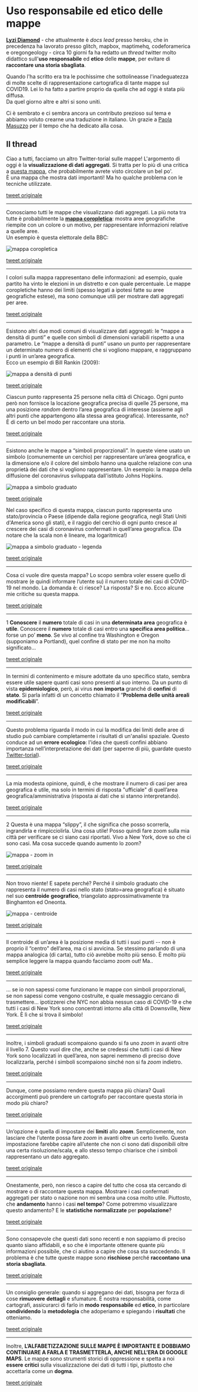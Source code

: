 # Uso responsabile ed etico delle mappe

[**Lyzi Diamond**](https://twitter.com/lyzidiamond) - che attualmente è *docs lead* presso heroku, che in precedenza ha lavorato presso glitch, mapbox, maptimehq, codeforamerica e oregongeology - circa 10 giorni fa ha redatto un *thread* twitter molto didattico sull'**uso** **responsabile** ed **etico** delle **mappe**, per evitare di **raccontare una storia sbagliata**.

Quando l'ha scritto era tra le pochissime che sottolineasse l'inadeguatezza di molte scelte di rappresentazione cartografica di tante mappe sul COVID19. Lei lo ha fatto a partire proprio da quella che ad oggi è stata più diffusa.
<br>Da quel giorno altre e altri si sono uniti.

Ci è sembrato e ci sembra ancora un contributo prezioso sul tema e abbiamo voluto crearne una traduzione in italiano. Un grazie a [Paola Masuzzo](https://twitter.com/pcmasuzzo) per il tempo che ha dedicato alla cosa.

## Il thread

Ciao a tutti, facciamo un altro Twitter-torial sulle mappe!
L'argomento di oggi è la **visualizzazione di dati aggregati**. Si tratta per lo più di una critica a [questa mappa](https://www.arcgis.com/apps/opsdashboard/index.html#/bda7594740fd40299423467b48e9ecf6), che probabilmente avrete visto circolare un bel po'.<br>
È una mappa che mostra dati importanti! Ma ho qualche problema con le tecniche utilizzate.

[tweet originale](https://twitter.com/lyzidiamond/status/1238556851643518981)

---

Conosciamo tutti le mappe che visualizzano dati aggregati. La più nota tra tutte è probabilmente la [**mappa coropletica**](https://www.wikiwand.com/it/Mappa_coropletica): mostra aree geografiche riempite con un colore o un motivo, per rappresentare informazioni relative a quelle aree.<br>
Un esempio è questa elettorale della BBC:


![mappa coropletica](imgs/coropleta.jpg)

[tweet originale](https://twitter.com/lyzidiamond/status/1238556851643518981)

---

I colori sulla mappa rappresentano delle informazioni: ad esempio, quale partito ha vinto le elezioni in un distretto e con quale percentuale. Le mappe coropletiche hanno dei limiti (spesso legati a ipotesi fatte su aree geografiche estese), ma sono comunque utili per mostrare dati aggregati per aree.

[tweet originale](https://twitter.com/lyzidiamond/status/1238559830828253186)

---

Esistono altri due modi comuni di visualizzare dati aggregati: le “mappe a densità di punti”  e quelle con simboli di dimensioni variabili rispetto a una parametro. Le “mappe a densità di punti” usano un punto per rappresentare un determinato numero di elementi che si vogliono mappare, e raggruppano i punti in un’area geografica.
<br>Ecco un esempio di Bill Rankin (2009):


![mappa a densità di punti](imgs/dotDensity.jpg)

[tweet originale](https://twitter.com/lyzidiamond/status/1238560988619816963)

Ciascun punto rappresenta 25 persone nella città di Chicago. Ogni punto però non fornisce la locazione geografica precisa di quelle 25 persone, ma una posizione *random* dentro l’area geografica di interesse (assieme agli altri punti che appartengono alla stessa area geografica). Interessante, no? È di certo un bel modo per raccontare una storia.

[tweet originale](https://twitter.com/lyzidiamond/status/1238561449351557122)

---

Esistono anche le mappe a “simboli proporzionali”. In queste viene usato un simbolo (comunemente un cerchio) per rappresentare un’area geografica, e la dimensione e/o il colore del simbolo hanno una qualche relazione con una proprietà dei dati che si vogliono rappresentare. Un esempio: la mappa della diffusione del coronavirus sviluppata dall'istituto Johns Hopkins.

![mappa a simbolo graduato](imgs/graduatedSymbol.jpg)

[tweet originale](https://twitter.com/lyzidiamond/status/1238562354239078401)

Nel caso specifico di questa mappa, ciascun punto rappresenta uno stato/provincia o Paese (dipende dalla regione geografica, negli Stati Uniti d'America sono gli stati), e il raggio del cerchio di ogni punto cresce al crescere dei casi di coronavirus confermati in quell’area geografica. (Da notare che la scala non è lineare, ma logaritmica!)

![mappa a simbolo graduato - legenda](imgs/graduatedSymbolLegend.jpg)

[tweet originale](https://twitter.com/lyzidiamond/status/1238563186707697664)

---

Cosa ci vuole dire questa mappa? Lo scopo sembra voler essere quello di mostrare (e quindi informare l’utente su) il numero totale dei casi di COVID-19 nel mondo. La domanda è: ci riesce? La risposta? Sì e no. Ecco alcune mie critiche su questa mappa.

[tweet originale](https://twitter.com/lyzidiamond/status/1238563754922643458)

---

1 **Conoscere** il **numero** totale di casi in una **determinata** **area** geografica è **utile**. Conoscere il **numero** totale di casi entro una **specifica area politica**… forse un po’ **meno**. Se vivo al confine tra Washington e Oregon (supponiamo a Portland), quel confine di stato per me non ha molto significato…

[tweet originale](https://twitter.com/lyzidiamond/status/1238564009672085510)

---

In termini di contenimento e misure adottate da uno specifico stato, sembra essere utile sapere quanti casi sono presenti al suo interno. Da un punto di vista **epidemiologico**, però, ai virus **non** **importa** granché di **confini** di **stato**. Si parla infatti di un concetto chiamato il “**Problema  delle  unità areali modificabili**”.

[tweet originale](https://twitter.com/lyzidiamond/status/1238564199128879105)

---

Questo problema riguarda il modo in cui la modifica dei limiti delle aree di studio può cambiare completamente i risultati di un'analisi spaziale. Questo conduce ad un **errore** **ecologico**: l'idea che questi confini abbiano importanza nell’interpretazione dei dati (per saperne di più, guardate questo [Twitter-torial](https://twitter.com/lyzidiamond/status/1069342932249899008)).

[tweet originale](https://twitter.com/lyzidiamond/status/1238564846574145536)

---

La mia modesta opinione, quindi, è che mostrare il numero di casi per area geografica è utile, ma solo in termini di risposta "ufficiale" di quell’area geografica/amministrativa (risposta ai dati che si stanno interpretando).

[tweet originale](https://twitter.com/lyzidiamond/status/1238565387647754241)

---

2 Questa è una mappa “slippy”, il che significa che posso scorrerla, ingrandirla e rimpicciolirla. Una cosa utile! Posso quindi fare zoom sulla mia città per verificare se ci siano casi riportati. Vivo a New York, dove so che ci sono casi. Ma cosa succede quando aumento lo zoom?


![mappa - zoom in](imgs/mappaZoom.jpg)

[tweet originale](https://twitter.com/lyzidiamond/status/1238565819916922880)

---

Non trovo niente! E sapete perché? Perché il simbolo graduato che rappresenta il numero di casi nello stato (stato=area geografica) è situato nel suo **centroide** **geografico**, triangolato approssimativamente tra Binghamton ed Oneonta.

![mappa - centroide](imgs/centroide.jpg)

[tweet originale](https://twitter.com/lyzidiamond/status/1238566350383169541)

---

Il centroide di un’area è la posizione media di tutti i suoi punti -- non è proprio il “centro” dell’area, ma ci si avvicina. Se stessimo parlando di una mappa analogica (di carta), tutto ciò avrebbe molto più senso. È molto più semplice leggere la mappa quando facciamo zoom out! Ma..

[tweet originale](https://twitter.com/lyzidiamond/status/1238566716034232320)

---

… se io non sapessi come funzionano le mappe con simboli proporzionali, se non sapessi come vengono costruite, e quale messaggio cercano di trasmettere… ipotizzerei che NYC non abbia nessun caso di COVID-19 e che tutti i casi di New York sono concentrati intorno alla città di Downsville, New York. È lì che si trova il simbolo!

[tweet originale](https://twitter.com/lyzidiamond/status/1238567073732866048)

---

Inoltre, i simboli graduati scompaiono quando si fa uno *zoom* in avanti oltre il livello 7. Questo vuol dire che, anche se credessi che tutti i casi di New York sono localizzati in quell’area,  non saprei nemmeno di preciso dove localizzarla, perché i simboli scompaiono sinché non si fa *zoom* indietro.

[tweet originale](https://twitter.com/lyzidiamond/status/1238567378461622273)

---

Dunque, come possiamo rendere questa mappa più chiara? Quali accorgimenti può prendere un cartografo per raccontare questa storia in modo più chiaro?

[tweet originale](https://twitter.com/lyzidiamond/status/1238567667935690752)

---

Un’opzione è quella di impostare dei **limiti** allo ***zoom***. Semplicemente, non lasciare che l’utente possa fare *zoom* in avanti oltre un certo livello. Questa impostazione farebbe capire all’utente che non ci sono dati disponibili oltre una certa risoluzione/scala, e allo stesso tempo chiarisce che i simboli rappresentano un dato aggregato.

[tweet originale](https://twitter.com/lyzidiamond/status/1238567978691702784)

---

Onestamente, però, non riesco a capire del tutto che cosa sta cercando di mostrare o di raccontare questa mappa. Mostrare i casi confermati aggregati per stato o nazione non mi sembra una cosa molto utile. Piuttosto, che **andamento** hanno i casi **nel tempo**? Come potremmo visualizzare questo andamento? E le **statistiche** **normalizzate** per **popolazione**?

[tweet originale](https://twitter.com/lyzidiamond/status/1238568410239377409)

---

Sono consapevole che questi dati sono recenti e non sappiamo di preciso quanto siano affidabili, e so che è importante ottenere quante più informazioni possibile, che ci aiutino a capire che cosa sta succedendo. Il problema è che tutte queste mappe sono **rischiose** perché **raccontano** **una storia sbagliata**.

[tweet originale](https://twitter.com/lyzidiamond/status/1238568692050464768)

---

Un consiglio generale: quando si aggregano dei dati, bisogna per forza di cose **rimuovere** **dettagli** e sfumature.
È nostra responsabilità, come cartografi, assicurarci di farlo in **modo** **responsabile** ed **etico**, in particolare **condividendo** la **metodologia** che adoperiamo e spiegando i **risultati** che otteniamo.

[tweet originale](https://twitter.com/lyzidiamond/status/1238569235711959051)

---

Inoltre, **L’ALFABETIZZAZIONE SULLE MAPPE È IMPORTANTE E DOBBIAMO CONTINUARE A FARLA E TRASMETTERLA, ANCHE NELL’ERA DI GOOGLE MAPS**.
Le mappe sono strumenti storici di oppressione e spetta a noi **essere** **critici** sulla visualizzazione dei dati di tutti i tipi, piuttosto che accettarla come un **dogma**.

[tweet originale](https://twitter.com/lyzidiamond/status/1238569653770780673)

